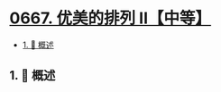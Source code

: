 # [0667. 优美的排列 II【中等】](https://github.com/tnotesjs/TNotes.leetcode/tree/main/notes/0667.%20%E4%BC%98%E7%BE%8E%E7%9A%84%E6%8E%92%E5%88%97%20II%E3%80%90%E4%B8%AD%E7%AD%89%E3%80%91)

<!-- region:toc -->

- [1. 📝 概述](#1--概述)

<!-- endregion:toc -->

## 1. 📝 概述
